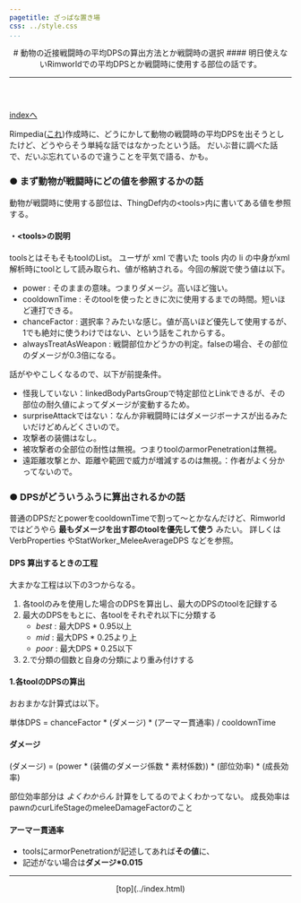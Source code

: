 ```yaml
---
pagetitle: ざっぱな置き場
css: ../style.css
...
```


<header class = "header">
# 動物の近接戦闘時の平均DPSの算出方法とか戦闘時の選択
#### 明日使えないRimworldでの平均DPSとか戦闘時に使用する部位の話です。
<hr>
</header>

<div class = "content">

[ indexへ ](index.html)

Rimpedia([これ](https://steamcommunity.com/sharedfiles/filedetails/?id=2145524536))作成時に、どうにかして動物の戦闘時の平均DPSを出そうとしたけど、どうやらそう単純な話ではなかったという話。
だいぶ昔に調べた話で、だいぶ忘れているので違うことを平気で語る、かも。

### ● まず動物が戦闘時にどの値を参照するかの話
動物が戦闘時に使用する部位は、ThingDef内の\<tools\>内に書いてある値を参照する。

#### ・\<tools\>の説明
toolsとはそもそもtoolのList。
ユーザが xml で書いた tools 内の li の中身がxml解析時にtoolとして読み取られ、値が格納される。今回の解説で使う値は以下。

* power : そのままの意味。つまりダメージ。高いほど強い。
* cooldownTime : そのtoolを使ったときに次に使用するまでの時間。短いほど連打できる。
* chanceFactor : 選択率？みたいな感じ。値が高いほど優先して使用するが、1でも絶対に使うわけではない、という話をこれからする。
* alwaysTreatAsWeapon : 戦闘部位かどうかの判定。falseの場合、その部位のダメージが0.3倍になる。

話がややこしくなるので、以下が前提条件。

* 怪我していない：linkedBodyPartsGroupで特定部位とLinkできるが、その部位の耐久値によってダメージが変動するため。
* surpriseAttackではない：なんか非戦闘時にはダメージボーナスが出るみたいだけどめんどくさいので。
* 攻撃者の装備はなし。
* 被攻撃者の全部位の耐性は無視。つまりtoolのarmorPenetrationは無視。
* 遠距離攻撃とか、距離や範囲で威力が増減するのは無視。：作者がよく分かってないので。

### ● DPSがどういうふうに算出されるかの話
普通のDPSだとpowerをcooldownTimeで割って～とかなんだけど、Rimworldではどうやら **最もダメージを出す郡のtoolを優先して使う** みたい。
詳しくは VerbProperties やStatWorker_MeleeAverageDPS などを参照。

#### DPS 算出するときの工程
大まかな工程は以下の3つからなる。

1. 各toolのみを使用した場合のDPSを算出し、最大のDPSのtoolを記録する
2. 最大のDPSをもとに、各toolをそれぞれ以下に分類する
    * *best* : 最大DPS * 0.95以上
    * *mid* : 最大DPS * 0.25より上
    * *poor* : 最大DPS * 0.25以下
3. 2.で分類の個数と自身の分類により重み付けする

#### 1.各toolのDPSの算出
おおまかな計算式は以下。

単体DPS = chanceFactor * (ダメージ) * (アーマー貫通率) / cooldownTime

#### ダメージ
(ダメージ) = (power * (装備のダメージ係数 * 素材係数)) * (部位効率) * (成長効率)

部位効率部分は *よくわからん* 計算をしてるのでよくわかってない。
成長効率はpawnのcurLifeStageのmeleeDamageFactorのこと


#### アーマー貫通率

* toolsにarmorPenetrationが記述してあれば**その値**に、
* 記述がない場合は**ダメージ\*0.015**

</div>


<footer class ="footer">
<hr>
<p align = "center"> [top](../index.html) </p>
</footer>
